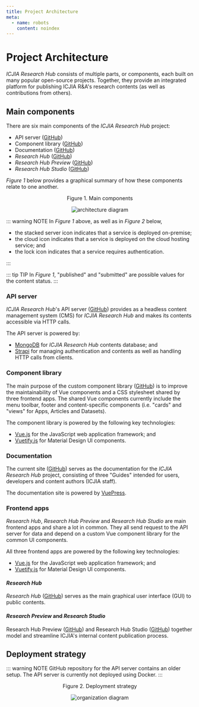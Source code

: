 ```yaml
---
title: Project Architecture
meta:
  - name: robots
    content: noindex
---
```


<AlertCOVID />

# Project Architecture

_ICJIA Research Hub_ consists of multiple parts, or components, each built on many popular open-source projects. Together, they provide an integrated platform for publishing ICJIA R&A's research contents (as well as contributions from others).

## Main components

There are six main components of the _ICJIA Research Hub_ project:

- API server ([GitHub](https://github.com/ICJIA/researchhub-api))
- Component library ([GitHub](https://github.com/ICJIA/researchhub-lib))
- Documentation ([GitHub](https://github.com/ICJIA/researchhub-docs))
- _Research Hub_ ([GitHub](https://github.com/ICJIA/researchhub))
- _Research Hub Preview_ ([GitHub](https://github.com/ICJIA/researchhub-preview))
- _Research Hub Studio_ ([GitHub](https://github.com/ICJIA/researchhub-studio))

_Figure 1_ below provides a graphical summary of how these components relate to one another.

<div style="text-align:center">
<span class="fig-title">Figure 1. Main components</span>

![architecture diagram](/researchhub/docs/assets/img/diagram-architecture.png)

</div>

::: warning NOTE
In _Figure 1_ above, as well as in _Figure 2_ below,

- the stacked server icon indicates that a service is deployed on-premise;
- the cloud icon indicates that a service is deployed on the cloud hosting service; and
- the lock icon indicates that a service requires authentication.

:::

::: tip TIP
In _Figure 1_, "published" and "submitted" are possible values for the content status.
:::

### API server

_ICJIA Research Hub_'s API server ([GitHub](https://github.com/ICJIA/research-hub-api)) provides as a headless content management system (CMS) for _ICJIA Research Hub_ and makes its contents accessible via HTTP calls.

The API server is powered by:

- [MongoDB](https://www.mongodb.com/) for _ICJIA Research Hub_ contents database; and
- [Strapi](https://strapi.io/) for managing authentication and contents as well as handling HTTP calls from clients.

### Component library

The main purpose of the custom component library ([GitHub](https://github.com/ICJIA/researchhub-lib)) is to improve the maintainability of Vue components and a CSS stylesheet shared by three frontend apps. The shared Vue components currently include the menu toolbar, footer and content-specific components (i.e. "cards" and "views" for Apps, Articles and Datasets).

The component library is powered by the following key technologies:

- [Vue.js](https://vuejs.org/) for the JavaScript web application framework; and
- [Vuetify.js](https://vuetifyjs.com/) for Material Design UI components.

### Documentation

The current site ([GitHub](https://github.com/ICJIA/researchhub-docs)) serves as the documentation for the _ICJIA Research Hub_ project, consisting of three "Guides" intended for users, developers and content authors (ICJIA staff).

The documentation site is powered by [VuePress](https://vuepress.vuejs.org/).

### Frontend apps

_Research Hub_, _Research Hub Preview_ and _Research Hub Studio_ are main frontend apps and share a lot in common. They all send request to the API server for data and depend on a custom Vue component library for the common UI components.

All three frontend apps are powered by the following key technologies:

- [Vue.js](https://vuejs.org/) for the JavaScript web application framework; and
- [Vuetify.js](https://vuetifyjs.com/) for Material Design UI components.

#### _Research Hub_

_Research Hub_ ([GitHub](https://github.com/ICJIA/researchhub)) serves as the main graphical user interface (GUI) to public contents.

#### _Research Preview_ and _Research Studio_

Research Hub Preview ([GitHub](https://github.com/ICJIA/researchhub-studio)) and Research Hub Studio ([GitHub](https://github.com/ICJIA/researchhub-studio)) together model and streamline ICJIA's internal content publication process.

## Deployment strategy

::: warning NOTE
GitHub repository for the API server contains an older setup. The API server is currently not deployed using Docker.
:::

<div style="text-align:center">
<span class="fig-title">Figure 2. Deployment strategy</span>

![organization diagram](/researchhub/docs/assets/img/diagram-organization.png)

</div>

<FundingStatement />
